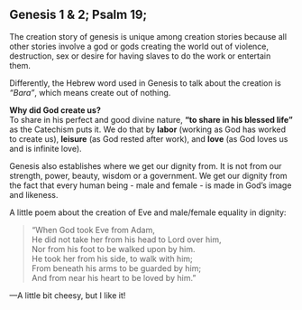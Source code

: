 ## Genesis 1 & 2; Psalm 19;

The creation story of genesis is unique among creation stories because all other stories involve a god or gods creating the world out of violence, destruction, sex or desire for having slaves to do the work or entertain them.

Differently, the Hebrew word used in Genesis to talk about the creation is _“Bara”_, which means create out of nothing.

**Why did God create us?**  
To share in his perfect and good divine nature, **“to share in his blessed life”** as the Catechism puts it. We do that by **labor** (working as God has worked to create us), **leisure** (as God rested after work), and **love** (as God loves us and is infinite love).

Genesis also establishes where we get our dignity from. It is not from our strength, power, beauty, wisdom or a government. We get our dignity from the fact that every human being - male and female - is made in God’s image and likeness.

A little poem about the creation of Eve and male/female equality in dignity:

> “When God took Eve from Adam,  
> He did not take her from his head to Lord over him,  
> Nor from his foot to be walked upon by him.  
> He took her from his side, to walk with him;  
> From beneath his arms to be guarded by him;  
> And from near his heart to be loved by him.”  

—A little bit cheesy, but I like it!
